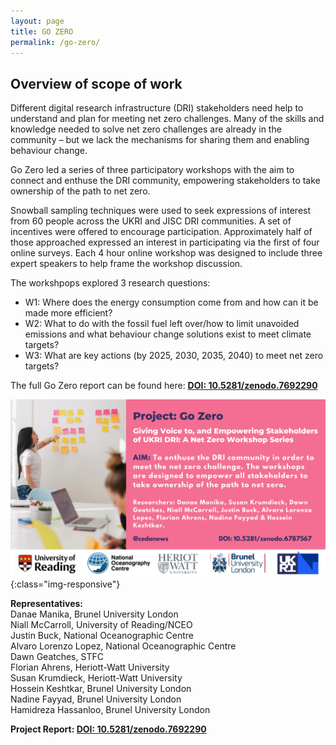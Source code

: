 ```yaml
---
layout: page
title: GO ZERO
permalink: /go-zero/
---
```

## Overview of scope of work
Different digital research infrastructure (DRI) stakeholders need help to understand and plan for meeting net zero challenges. Many of the skills and knowledge needed to solve net zero challenges are already in the community – but we lack the mechanisms for sharing them and enabling behaviour change. <br>

Go Zero led a series of three participatory workshops with the aim to connect and enthuse the DRI community, empowering stakeholders to take ownership of the path to net zero. 

 Snowball sampling techniques were used to seek expressions of interest from 60 people across the UKRI and JISC DRI communities. A set of incentives were offered to encourage participation. Approximately half of those approached expressed an interest in participating via the first of four online surveys. Each 4 hour online workshop was designed to include three expert speakers to help frame the workshop discussion.

The workshpops explored 3 research questions: 
-  W1: Where does the energy consumption come from and how can it be made more efficient?
-  W2: What to do with the fossil fuel left over/how to limit unavoided emissions and what behaviour change solutions exist to meet climate targets?
-  W3: What are key actions (by 2025, 2030, 2035, 2040) to meet net zero targets?

The full Go Zero report can be found here: **[DOI: 10.5281/zenodo.7692290](https://doi.org/10.5281/zenodo.7692290)**


![Go Zero - A Net Zero Workshop Series](/images/3.png){:class="img-responsive"}


**Representatives:** <br>
Danae Manika, Brunel University London <br>
Niall McCarroll, University of Reading/NCEO  <br>
Justin Buck, National Oceanographic Centre <br>
Alvaro Lorenzo Lopez, National Oceanographic Centre <br>
Dawn Geatches, STFC <br>
Florian Ahrens, Heriott-Watt University <br>
Susan Krumdieck, Heriott-Watt University <br>
Hossein Keshtkar, Brunel University London <br>
Nadine Fayyad, Brunel University London <br>
Hamidreza Hassanloo, Brunel University London <br>


**Project Report: [DOI: 10.5281/zenodo.7692290](https://doi.org/10.5281/zenodo.7692290)**
